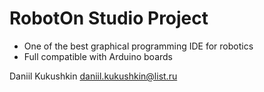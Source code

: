 # RobotOn Studio Project

* One of the best graphical programming IDE for robotics
* Full compatible with Arduino boards

 Daniil Kukushkin
 daniil.kukushkin@list.ru